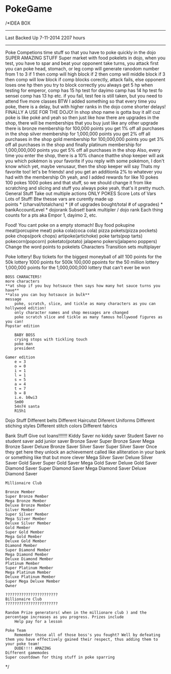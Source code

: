 PokeGame
========
/*IDEA BOX
***************************************
Last Backed Up
7-11-2014 2207 hours
***************************************
Poke Competions
time stuff so that you have to poke quickly in the dojo
SUPER AMAZING STUFF
    Super market with food
    pokelets
    in dojo, when you test, you have to spar and beat your opponent
        take turns,
        you attack first
        you can poke head, stomach, or leg
        comp will generate ranodom number from 1 to 3
        if 1 then comp will high block
        if 2 then comp will middle block
        if 3 then comp will low block
        if comp blocks corectly, attack fails, else opponent loses one hp
        then you try to block correctly
        you always get 5 hp
        when testing for emperor, comp has 15 hp
        test for dayimo camp has 14 hp
        test fo sensei comp has 13 hp
        etc.
        if you fail, test fee is still taken, but you need to attend five more classes
        BTW I added something so that every time you poke, there is a delay, but with higher ranks in the dojo come shorter delays!
        FINALLY A USE FOR THE DOJO!
    In shop
        shop name is gotta buy it all!
        cuz poke is like poké
        and yeah
        so then just like how there are upgrades in the shop, there will be memberships that you buy just like any other upgrade
        there is bronze membership for 100,000 points
        you get 1% off all purchases in the shop
        silver membership for 1,000,000 points
        you get 2% off all purchases in the shop
        gold membership for 100,000,000 points
        you get 3% off all purchases in the shop
        and finally platinum membership for 1,000,000,000 points
        you get 5% off all purchases in the shop
        Also, every time you enter the shop, there is a 10% chance thatthe shop keeper will ask you which 
        pokémon is your favorite
        if you reply with some pokémon, I don't know which yet, maybe venusaur, then the shop keeper will say
        Thats my favorite too! let's be friends!
        and you get an additionla 2% to whatever you had with the membership
    Oh yeah, and I added rewards for like 10 pokes 100 pokes 1000 pokes and that stuff, so we should change it from like scratching and slicing and stuff
    you always poke
    yeah, that's it pretty much.
General Stuff
Take out multiple actions
ONLY POKES
Score
    Lots of Vars
    Lots of Stuff! Btw thesse vars are curently made up  
    points * (charval/totalchars) * (# of upgrades bought/total # of upgrades) *  bankAccountLevel * dojorank
        Subset!
            bank multipler / dojo rank
            Each thing counts for a pts aka Empor 1, dayimo 2, etc.

Food!
    You cant poke on a empty stomach! Buy food
        pokupine meat(porcupine meat)
        poka cola(coca cola)
        pizza pokets(pizza pockets)
        poke chops(pork chops)
        artipoke(artichoke)
        poke tarts(pop tarts)
        pokecorn(popcorn)
        poketato(potato)
        jalapeno pokers(jalapeno poppers)
Change the word points to pokelets
Characters
Transition sets
multiplayer

Poke lottery!
    Buy tickets for the biggest moneyball of all!
        100 points for the 50k lottery
        1000 points for 500k
        100,000 ppoints for the 50 million lottery
        1,000,000 points for the 1,000,000,000 lottery that can't ever be won
        
    BOSS CHARACTERS!
    more characters
    **at shop if you buy hotsauce then says how many hot sauce turns you have**
    **also you can buy hotsauce in bulk**
    message
        poke, scratch, slice, and tickle as many characters as you can
    hollywood edition!
        only character names and shop messages are changed
        poke scratch slice and tickle as many famous hollywood figures as you can!
    Popstar edition
    
        BABY BOSS
        crying stops with tickling touch
        poke man
        president
        
    Gamer edition
        e = 3
        o = 0
        i = 1
        l = 1
        s = 5
        a = 4
        t = 7
        b = 8
        i.e. b0wi3
        Sm00
        54n74 santa
        R15h1
        
Dojo Stuff
    Different belts
    Different Haircutst
    Diferent Uniforms
    Different stiching styles
    Different stitch colors
    Different fabrics

Bank Stuff
Give out loans!!!!!!!
    Kiddy Saver no kiddy saver
    Student Saver no student saver
    add junior saver
    Bronze Saver
    Super Bronze Saver
    Mega Bronze Saver
    Deluxe Bronze Saver
    Silver Saver
    Super Silver Saver        Once they get here they unlock an achievement called like alliteration in your bank or something like that but more clever
    Mega Silver Saver
    Deluxe Silver Saver
    Gold Saver
    Super Gold Saver
    Mega Gold Saver
    Deluxe Gold Saver
    Diamond Saver
    Super Diamond Saver
    Mega Diamond Saver
    Deluxe Diamond Saver


    Millionaire Club

    Bronze Member
    Super Bronze Member
    Mega Bronze Member
    Deluxe Bronze Member
    Silver Member
    Super Silver Member
    Mega Silver Member
    Deluxe Silver Member
    Gold Member
    Super Gold Member
    Mega Gold Member
    Deluxe Gold Member
    Diamond Member
    Super Diamond Member
    Mega Diamond Member
    Deluxe Diamond Member
    Platinum Member
    Super Platinum Member
    Mega Platinum Member
    Deluxe Platinum Member
    Super Mega Deluxe Member
    Owner

    ???????????????????????
    Billionaire Club
    ???????????????????????

    Random Prize generators( when in the millionare club ) and the percentage increases as you progress. Prizes include
        Help pay for a lesson
        
    Poke Team
        Remember those all of those boss's you fought? Well by defeating them you have effectively gained their respect, thus adding them to your poke team!
        DUDE!!!! AMAZING
    Different gamemodes
    Super countdown for thing stuff in poke sparring
    
*/
